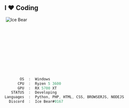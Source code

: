 <h2>I ♥ Coding</h2>

<p>&nbsp;
       <img align="center" style="position:absolute"src="https://github-readme-stats.vercel.app/api?username=TheonlyIcebear&show_icons=true&locale=en&theme=chartreuse-light" alt="Ice Bear">
</p>
<br><br><br><br><br><br><br><br><br>

```csharp
       OS  :  Windows
      CPU  :  Ryzen 5 3600
      GPU  :  RX 5700 XT
   STATUS  :  Developing
Languages  :  Python, PHP, HTML, CSS, BROWSERJS, NODEJS
  Discord  :  Ice Bear#0167
```
